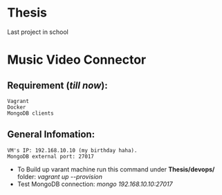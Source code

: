 # Thesis
Last project in school

# Music Video Connector

## Requirement (_till now_): 
    Vagrant
    Docker
    MongoDB clients    
## General Infomation:
    VM's IP: 192.168.10.10 (my birthday haha).
    MongoDB external port: 27017
- To Build up varant machine run this command under **Thesis/devops/** folder: _vagrant up --provision_
- Test MongoDB connection: _mongo 192.168.10.10:27017_
